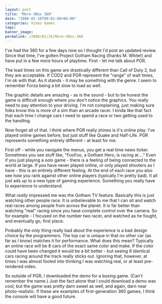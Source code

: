 ```yaml
---
layout: post
title: "More XBox 360"
date: "2006-01-16T09:01:00+06:00"
categories: Video Games 
tags: 
banner_image: 
permalink: /2006/01/16/More-XBox-360
---
```


I've had the 360 for a few days now so I thought I'd post an updated review. Since that time, I've gotten Project Gotham Racing (thanks M. White!) and have put in a few more hours of playtime. First - let me talk about PGR.
<!--more-->
The load times on this game are drastically different than Call of Duty 2, but they are acceptable. If COD2 and PGR represent the "range" of wait times, I'm ok with that. As it stands - it may be something with the genre. I seem to remember Forza being a bit slow to load as well.

The graphic details are amazing - as is the sound - but to be honest the game is difficult enough where you don't notice the graphics. You really need to pay attention to your driving. I'm not complaining, just making sure folks know this is more of a sim than an arcade racer. I kinda like that fact that each time I change cars I need to spend a race or two getting used to the handling.

Now forget all of that. I think where PGR really shines is it's online play. I've played online games before, but just stuff like Quake and Half-Life. PGR represents something entirely different - at least for me.

First off - while you navigate the menus, you get a real time news ticker. Sometimes you see stuff like, "FooFoo, a Gotham Hero, is racing at...."  Even if you just playing a solo game - there is a feeling of being connected to the world at large. If you have never played online, or only played shooters as I have - this is an entirely different feeling. At the end of each race you also see how you rank against other online players (typically I'm pretty bad). It all just ads up to a new type of gaming experience. Something you really have to experience to understand. 

What <i>really</i> impressed me was the Gotham TV feature. Basically this is just watching other people race. It is unbelievable to me that I can sit and watch real races among people from across the planet. It is far better than watching "real" racing since you have complete control over the camera. So for example - I focused on the number two racer, and watched as he fought, and eventually go, first place. 

Probably the only thing really bad about the experience is a bad design choice by the programmers. The top car is unique in that no other car (as far as I know) matches it for performance. What does this mean? Typically an online race will be 8 cars of the exact same color and make. If the color could have been changed it would be a bit better - but seeing 8 identical cars racing around the track really sticks out. Ignoring that, however, at times I was almost fooled into thinking I was watching real, or at least pre-rendered video. 

So outside of PGR, I downloaded the demo for a boxing game. (Can't remember the name.) Just the fact alone that I could download a demo was cool, but the game was pretty darn sweet as well, and again, darn near photo-realistic. If these are examples of first-generation 360 games, I think the console will have a good future.
